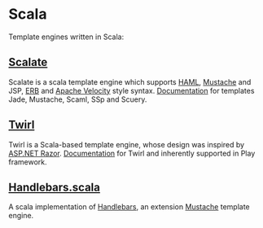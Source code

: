 # Scala
Template engines written in Scala:

## [Scalate](https://github.com/scalate/scalate)
Scalate is a scala template engine which supports [HAML](https://haml.info/about.html), [Mustache](https://mustache.github.io/) and JSP, [ERB](https://docs.ruby-lang.org/en/2.3.0/ERB.html) and [Apache Velocity](https://velocity.apache.org/engine/1.7/user-guide.html) style syntax. [Documentation](https://scalate.github.io/scalate/documentation/) for templates Jade, Mustache, Scaml, SSp and Scuery.

## [Twirl](https://github.com/playframework/twirl)
Twirl is a Scala-based template engine, whose design was inspired by [ASP.NET Razor](https://asp-blogs.azurewebsites.net/scottgu/introducing-razor). [Documentation](https://www.playframework.com/documentation/3.0.x/ScalaTemplates) for Twirl and inherently supported in Play framework.

## [Handlebars.scala](https://github.com/mwunsch/handlebars.scala)
A scala implementation of [Handlebars](https://handlebarsjs.com), an extension [Mustache](https://mustache.github.io) template engine.
